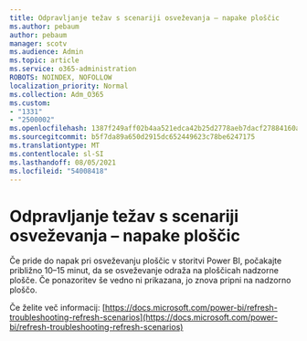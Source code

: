 ```yaml
---
title: Odpravljanje težav s scenariji osveževanja – napake ploščic
ms.author: pebaum
author: pebaum
manager: scotv
ms.audience: Admin
ms.topic: article
ms.service: o365-administration
ROBOTS: NOINDEX, NOFOLLOW
localization_priority: Normal
ms.collection: Adm_O365
ms.custom:
- "1331"
- "2500002"
ms.openlocfilehash: 1387f249aff02b4aa521edca42b25d2778aeb7dacf27884160ae3a252959f6c9
ms.sourcegitcommit: b5f7da89a650d2915dc652449623c78be6247175
ms.translationtype: MT
ms.contentlocale: sl-SI
ms.lasthandoff: 08/05/2021
ms.locfileid: "54008418"
---
```

# <a name="troubleshooting-refresh-scenarios---tile-errors"></a>Odpravljanje težav s scenariji osveževanja – napake ploščic

Če pride do napak pri osveževanju ploščic v storitvi Power BI, počakajte približno 10–15 minut, da se osveževanje odraža na ploščicah nadzorne plošče. Če ponazoritev še vedno ni prikazana, jo znova pripni na nadzorno ploščo.

Če želite več informacij: [https://docs.microsoft.com/power-bi/refresh-troubleshooting-refresh-scenarios](https://docs.microsoft.com/power-bi/refresh-troubleshooting-refresh-scenarios)
